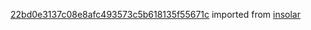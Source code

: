 [22bd0e3137c08e8afc493573c5b618135f55671c](https://github.com/insolar/insolar/commit/22bd0e3137c08e8afc493573c5b618135f55671c) imported from [insolar](https://github.com/insolar/insolar)
